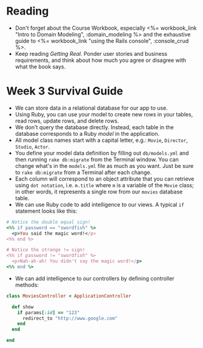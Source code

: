 # Reading

* Don't forget about the Course Workbook, especially <%= workbook_link "Intro to Domain Modeling", :domain_modeling %> and the exhaustive guide to <%= workbook_link "using the Rails console", :console_crud %>.
* Keep reading _Getting Real_.  Ponder user stories and business requirements, and think about how much you agree or disagree with what the book says.

# Week 3 Survival Guide

* We can store data in a relational database for our app to use.
* Using Ruby, you can use your model to create new rows in your tables, read rows, update rows, and delete rows.  
* We don't query the database directly. Instead, each table in the database corresponds to a Ruby *model* in the application.
* All model class names start with a capital letter, e.g.: `Movie`, `Director`, `Studio`, `Actor`.  
* You define your model data definition by filling out `db/models.yml` and then running `rake db:migrate` from the Terminal window. You can change what's in the `models.yml` file as much as you want.  Just be sure to `rake db:migrate` from a Terminal after each change.
* Each column will correspond to an object attribute that you can retrieve using `dot notation`, i.e. `m.title` where `m` is a variable of the `Movie` class; in other words, it represents a single row from our `movies` database table.
* We can use Ruby code to add intelligence to our views.  A typical `if` statement looks like this:

``` ruby
# Notice the double equal sign!
<%% if password == "swordfish" %>
  <p>You said the magic word!</p>
<%% end %>

# Notice the strange != sign!
<%% if password != "swordfish" %>
  <p>Nah-ah-ah! You didn't say the magic word!</p>
<%% end %>


```

* We can add intelligence to our controllers by defining controller methods:

``` ruby
class MoviesController < ApplicationController

  def show
    if params[:id] == "123"
      redirect_to "http://www.google.com"
    end
  end

end
```
